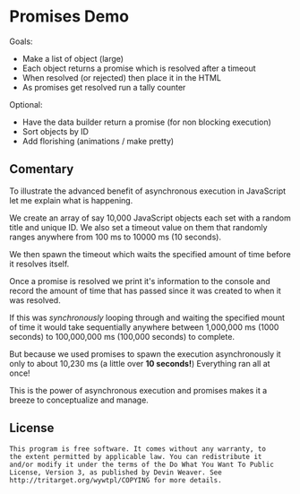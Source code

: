 # Promises Demo

Goals:

- Make a list of object (large)
- Each object returns a promise which is resolved after a timeout
- When resolved (or rejected) then place it in the HTML
- As promises get resolved run a tally counter

Optional:

- Have the data builder return a promise (for non blocking execution)
- Sort objects by ID
- Add florishing (animations / make pretty)

## Comentary

To illustrate the advanced benefit of asynchronous execution in JavaScript let
me explain what is happening.

We create an array of say 10,000 JavaScript objects each set with a random
title and unique ID. We also set a timeout value on them that randomly ranges
anywhere from 100 ms to 10000 ms (10 seconds).

We then spawn the timeout which waits the specified amount of time before it
resolves itself.

Once a promise is resolved we print it's information to the console and record
the amount of time that has passed since it was created to when it was
resolved.

If this was *synchronously* looping through and waiting the specified mount of
time it would take sequentially anywhere between 1,000,000 ms (1000 seconds) to
100,000,000 ms (100,000 seconds) to complete.

But because we used promises to spawn the execution asynchronously it only to
about 10,230 ms (a little over **10 seconds!**) Everything ran all at once!

This is the power of asynchronous execution and promises makes it a breeze to
conceptualize and manage.

## License

    This program is free software. It comes without any warranty, to
    the extent permitted by applicable law. You can redistribute it
    and/or modify it under the terms of the Do What You Want To Public
    License, Version 3, as published by Devin Weaver. See
    http://tritarget.org/wywtpl/COPYING for more details.
